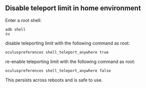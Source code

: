 ## Disable teleport limit in home environment


Enter a root shell:

```
adb shell
su
```

disable teleporting limit with the following command as root:

```
oculuspreferences shell_teleport_anywhere true
```

re-enable teleporting limit with the following command as root:

```
oculuspreferences shell_teleport_anywhere false
```
This persists across reboots and is safe to use.
